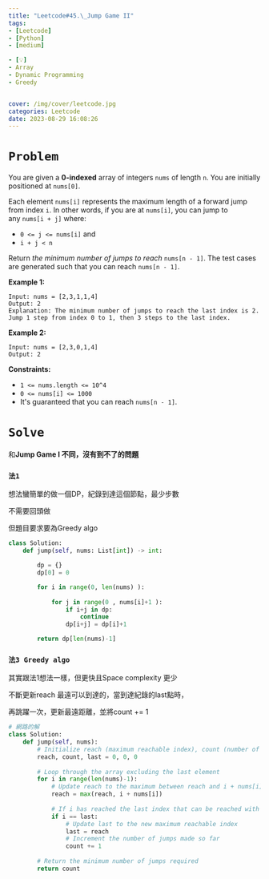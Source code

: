 ```yaml
---
title: "Leetcode#45.\_Jump Game II"
tags:
- [Leetcode]
- [Python]
- [medium]

- [💡]
- Array
- Dynamic Programming
- Greedy


cover: /img/cover/leetcode.jpg
categories: Leetcode
date: 2023-08-29 16:08:26
---
```


# `Problem`

You are given a **0-indexed** array of integers `nums` of length `n`. You are initially positioned at `nums[0]`.

Each element `nums[i]` represents the maximum length of a forward jump from index `i`. In other words, if you are at `nums[i]`, you can jump to any `nums[i + j]` where:

- `0 <= j <= nums[i]` and
- `i + j < n`

Return *the minimum number of jumps to reach* `nums[n - 1]`. The test cases are generated such that you can reach `nums[n - 1]`.

**Example 1:**

```
Input: nums = [2,3,1,1,4]
Output: 2
Explanation: The minimum number of jumps to reach the last index is 2. Jump 1 step from index 0 to 1, then 3 steps to the last index.

```

**Example 2:**

```
Input: nums = [2,3,0,1,4]
Output: 2

```

**Constraints:**

- `1 <= nums.length <= 10^4`
- `0 <= nums[i] <= 1000`
- It's guaranteed that you can reach `nums[n - 1]`.

# `Solve`

和**Jump Game I 不同，沒有到不了的問題**

### `法1`

想法蠻簡單的做一個DP，紀錄到達這個節點，最少步數

不需要回頭做

但題目要求要為Greedy algo

```python
class Solution:
    def jump(self, nums: List[int]) -> int:

        dp = {}
        dp[0] = 0

        for i in range(0, len(nums) ):
            
            for j in range(0 , nums[i]+1 ):
                if i+j in dp:
                    continue
                dp[i+j] = dp[i]+1

        return dp[len(nums)-1]
```

 

### `法3 Greedy algo`

其實跟法1想法一樣，但更快且Space complexity 更少

不斷更新reach 最遠可以到達的，當到達紀錄的last點時，

再跳躍一次，更新最遠距離，並將count += 1

```python
# 網路的解
class Solution:
    def jump(self, nums):
        # Initialize reach (maximum reachable index), count (number of jumps), and last (rightmost index reached)
        reach, count, last = 0, 0, 0
        
        # Loop through the array excluding the last element
        for i in range(len(nums)-1):    
            # Update reach to the maximum between reach and i + nums[i]
            reach = max(reach, i + nums[i])
        
            # If i has reached the last index that can be reached with the current number of jumps
            if i == last:
                # Update last to the new maximum reachable index
                last = reach
                # Increment the number of jumps made so far
                count += 1
        
        # Return the minimum number of jumps required
        return count
```